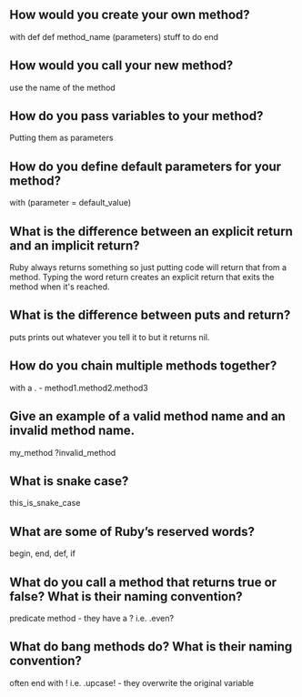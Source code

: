 ## How would you create your own method?
with def
def method_name (parameters)
    stuff to do
end

## How would you call your new method?
use the name of the method

## How do you pass variables to your method?
Putting them as parameters

## How do you define default parameters for your method?
with (parameter = default_value)

## What is the difference between an explicit return and an implicit return?
Ruby always returns something so just putting code will return that from a method. Typing the word return creates an explicit return that exits the method when it's reached.

## What is the difference between puts and return?
puts prints out whatever you tell it to but it returns nil.

## How do you chain multiple methods together?
with a . - method1.method2.method3

## Give an example of a valid method name and an invalid method name.
my_method ?invalid_method

## What is snake case?
this_is_snake_case

## What are some of Ruby’s reserved words?
begin, end, def, if

## What do you call a method that returns true or false? What is their naming convention?
predicate method - they have a ? i.e. .even?

## What do bang methods do? What is their naming convention?
often end with ! i.e. .upcase! - they overwrite the original variable